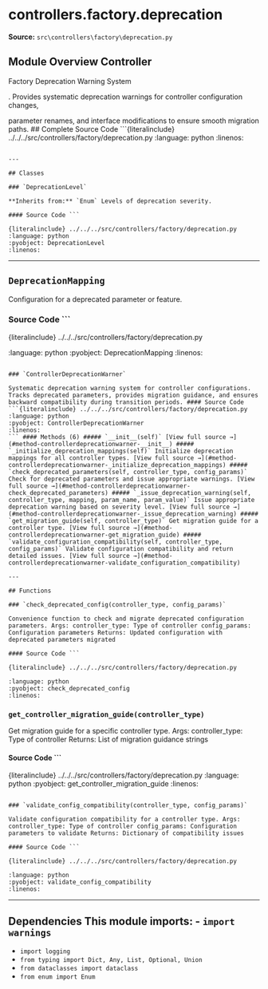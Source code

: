 # controllers.factory.deprecation

**Source:** `src\controllers\factory\deprecation.py`

## Module Overview Controller

Factory Deprecation Warning System

. Provides systematic deprecation warnings for controller configuration changes,


parameter renames, and interface modifications to ensure smooth migration paths. ## Complete Source Code ```{literalinclude} ../../../src/controllers/factory/deprecation.py
:language: python
:linenos:
```

---

## Classes

### `DeprecationLevel`

**Inherits from:** `Enum` Levels of deprecation severity.

#### Source Code ```

{literalinclude} ../../../src/controllers/factory/deprecation.py
:language: python
:pyobject: DeprecationLevel
:linenos:
```

---

## `DeprecationMapping`

Configuration for a deprecated parameter or feature.

### Source Code ```

{literalinclude} ../../../src/controllers/factory/deprecation.py

:language: python
:pyobject: DeprecationMapping
:linenos:
```

### `ControllerDeprecationWarner`

Systematic deprecation warning system for controller configurations. Tracks deprecated parameters, provides migration guidance, and ensures
backward compatibility during transition periods. #### Source Code ```{literalinclude} ../../../src/controllers/factory/deprecation.py
:language: python
:pyobject: ControllerDeprecationWarner
:linenos:
``` #### Methods (6) ##### `__init__(self)` [View full source →](#method-controllerdeprecationwarner-__init__) ##### `_initialize_deprecation_mappings(self)` Initialize deprecation mappings for all controller types. [View full source →](#method-controllerdeprecationwarner-_initialize_deprecation_mappings) ##### `check_deprecated_parameters(self, controller_type, config_params)` Check for deprecated parameters and issue appropriate warnings. [View full source →](#method-controllerdeprecationwarner-check_deprecated_parameters) ##### `_issue_deprecation_warning(self, controller_type, mapping, param_name, param_value)` Issue appropriate deprecation warning based on severity level. [View full source →](#method-controllerdeprecationwarner-_issue_deprecation_warning) ##### `get_migration_guide(self, controller_type)` Get migration guide for a controller type. [View full source →](#method-controllerdeprecationwarner-get_migration_guide) ##### `validate_configuration_compatibility(self, controller_type, config_params)` Validate configuration compatibility and return detailed issues. [View full source →](#method-controllerdeprecationwarner-validate_configuration_compatibility)

---

## Functions

### `check_deprecated_config(controller_type, config_params)`

Convenience function to check and migrate deprecated configuration parameters. Args: controller_type: Type of controller config_params: Configuration parameters Returns: Updated configuration with deprecated parameters migrated

#### Source Code ```

{literalinclude} ../../../src/controllers/factory/deprecation.py

:language: python
:pyobject: check_deprecated_config
:linenos:
```

### `get_controller_migration_guide(controller_type)`

Get migration guide for a specific controller type. Args: controller_type: Type of controller Returns: List of migration guidance strings

#### Source Code ```

{literalinclude} ../../../src/controllers/factory/deprecation.py
:language: python
:pyobject: get_controller_migration_guide
:linenos:
```

### `validate_config_compatibility(controller_type, config_params)`

Validate configuration compatibility for a controller type. Args: controller_type: Type of controller config_params: Configuration parameters to validate Returns: Dictionary of compatibility issues

#### Source Code ```

{literalinclude} ../../../src/controllers/factory/deprecation.py

:language: python
:pyobject: validate_config_compatibility
:linenos:
```

---

## Dependencies This module imports: - `import warnings`
- `import logging`
- `from typing import Dict, Any, List, Optional, Union`
- `from dataclasses import dataclass`
- `from enum import Enum`
